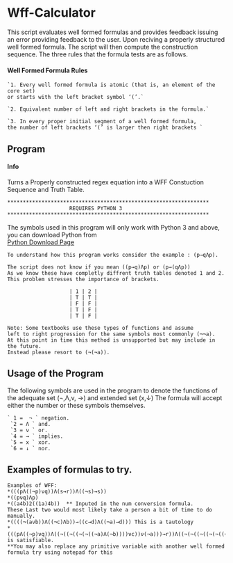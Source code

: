 # Wff-Calculator

This script evaluates well formed formulas and provides feedback issuing an error providing feedback to the user. 
Upon reciving a properly structured well formed formula. The script will then compute the construction sequence.
The three rules that the formula tests are as follows.

#### Well Formed Formula Rules
````
`1. Every well formed formula is atomic (that is, an element of the core set)
or starts with the left bracket symbol ‘(’.`

`2. Equivalent number of left and right brackets in the formula.`

`3. In every proper initial segment of a well formed formula, 
the number of left brackets ‘(’ is larger then right brackets `
````

## Program 
#### Info
Turns a Properly constructed regex equation into a WFF Constuction Sequence and Truth Table. 
````
*****************************************************************
                    REQUIRES PYTHON 3 
*****************************************************************
````
The symbols used in this program will only work with Python 3 
and above, you can download Python from  
[Python Download Page](https://www.python.org/downloads/)
````
To understand how this program works consider the example : (p→qΛp). 

The script does not know if you mean ((p→q)Λp) or (p→(qΛp))
As we know these have completly diffrent truth tables denoted 1 and 2.
This problem stresses the importance of brackets.

                    | 1 | 2 |
                    | T | T |
                    | F | F |
                    | T | F |
                    | T | F | 

Note: Some textbooks use these types of functions and assume 
left to right progression for the same symbols most commonly (¬¬a).
At this point in time this method is unsupported but may include in the future. 
Instead please resort to (¬(¬a)).
 ````
## Usage of the  Program
The following symbols are used in the program to denote the functions of the adequate set (¬,Λ,ν, →) and extended set (x,↓)
The formula will accept either the number or these symbols themselves.
````
` 1 =  ¬ ` negation.
 `2 = Λ ` and.
 `3 = ν ` or.
 `4 = → ` implies.
 `5 = x ` xor.
 `6 = ↓ ` nor.
 ````
## Examples of formulas to try.
````
Examples of WFF:
*(((pΛ((¬p)νq))Λ(s→r))Λ((¬s)→s))
*((pνq)Λp)
*((a4b)2((1a)4b))  ** Inputed in the num conversion formula. 
These Last two would most likely take a person a bit of time to do manually.
*((((¬(aνb))Λ((¬c)Λb))→((c→d)Λ((¬a)→d))) This is a tautology
*(((pΛ((¬p)νq))Λ((¬((¬((¬(¬((¬a)Λ(¬b))))νc))ν(¬a)))→r))Λ((¬(¬((¬((¬(¬((¬a)Λ(¬b))))νc))ν(¬a))))→(¬((¬((¬(¬((¬a)Λ(¬b))))νc))ν(¬a))))) is satisfiable.
**You may also replace any primitive variable with another well formed formula try using notepad for this
````


